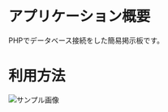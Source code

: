 # アプリケーション概要
PHPでデータベース接続をした簡易掲示板です。

# 利用方法
![サンプル画像](https://github.com/subroh/subroh/commit/79c9e77a545bcbb48533977ae0c356de9ccf6b7f)

